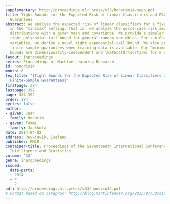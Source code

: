 ```yaml
---
supplementary: http://proceedings.mlr.press/v33/honorio14-supp.pdf
title: Tight Bounds for the Expected Risk of Linear Classifiers and PAC-Bayes Finite-Sample
  Guarantees
abstract: We analyze the expected risk of linear classifiers for a fixed weight vector
  in the “minimax” setting. That is, we analyze the worst-case risk among all data
  distributions with a given mean and covariance. We provide a simpler proof of the
  tight polynomial-tail bound for general random variables. For sub-Gaussian random
  variables, we derive a novel tight exponential-tail bound. We also provide new PAC-Bayes
  finite-sample guarantees when training data is available. Our “minimax” generalization
  bounds are dimensionality-independent and \mathcalO(\sqrt1/m) for m samples.
layout: inproceedings
series: Proceedings of Machine Learning Research
id: honorio14
month: 0
tex_title: "{Tight Bounds for the Expected Risk of Linear Classifiers and PAC-Bayes
  Finite-Sample Guarantees}"
firstpage: 384
lastpage: 392
page: 384-392
order: 384
cycles: false
author:
- given: Jean
  family: Honorio
- given: Tommi
  family: Jaakkola
date: 2014-04-02
address: Reykjavik, Iceland
publisher: PMLR
container-title: Proceedings of the Seventeenth International Conference on Artificial
  Intelligence and Statistics
volume: '33'
genre: inproceedings
issued:
  date-parts:
  - 2014
  - 4
  - 2
pdf: http://proceedings.mlr.press/v33/honorio14.pdf
# Format based on citeproc: http://blog.martinfenner.org/2013/07/30/citeproc-yaml-for-bibliographies/
---
```

